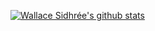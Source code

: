 [![Wallace Sidhrée's github stats](https://github-readme-stats.vercel.app/api?username=dreamyguy&count_private=true&show_icons=true&hide_title=true&hide_border=true)](https://github.com/dreamyguy)

<!--
**dreamyguy/dreamyguy** is a ✨ _special_ ✨ repository because its `README.md` (this file) appears on your GitHub profile.

Here are some ideas to get you started:

- 🔭 I’m currently working on ...
- 🌱 I’m currently learning ...
- 👯 I’m looking to collaborate on ...
- 🤔 I’m looking for help with ...
- 💬 Ask me about ...
- 📫 How to reach me: ...
- 😄 Pronouns: ...
- ⚡ Fun fact: ...
-->
